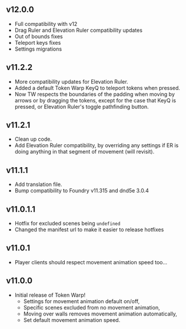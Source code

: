 ## v12.0.0 <hl>
- Full compatibility with v12
- Drag Ruler and Elevation Ruler compatibility updates
- Out of bounds fixes
- Teleport keys fixes
- Settings migrations
  
## v11.2.2 <hl>
- More compatibility updates for Elevation Ruler.
- Added a default Token Warp KeyQ to teleport tokens when pressed. 
- Now TW respects the boundaries of the padding when moving by arrows or by dragging the tokens, except for the case that KeyQ is pressed, or Elevation Ruler's toggle pathfinding button.

## v11.2.1 <hl>
- Clean up code.
- Add Elevation Ruler compatibility, by overriding any settings if ER is doing anything in that segment of movement (will revisit).

## v11.1.1 <hl>
- Add translation file.
- Bump compatibility to Foundry v11.315 and dnd5e 3.0.4

## v11.0.1.1 <hl>
- Hotfix for excluded scenes being `undefined`
- Changed the manifest url to make it easier to release hotfixes

## v11.0.1 <hl>
- Player clients should respect movement animation speed too...

## v11.0.0 <hl>
- Initial release of Token Warp!
  - Settings for movement animation default on/off,
  - Specific scenes excluded from no movement animation,
  - Moving over walls removes movement animation automatically,
  - Set default movement animation speed.
